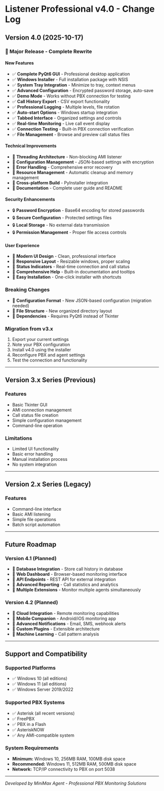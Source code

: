 # Listener Professional v4.0 - Change Log

## Version 4.0 (2025-10-17)
### 🎉 Major Release - Complete Rewrite

#### New Features
- ✅ **Complete PyQt6 GUI** - Professional desktop application
- ✅ **Windows Installer** - Full installation package with NSIS
- ✅ **System Tray Integration** - Minimize to tray, context menus
- ✅ **Advanced Configuration** - Encrypted password storage, auto-save
- ✅ **Demo Mode** - Works without PBX connection for testing
- ✅ **Call History Export** - CSV export functionality
- ✅ **Professional Logging** - Multiple levels, file rotation
- ✅ **Auto-start Options** - Windows startup integration
- ✅ **Tabbed Interface** - Organized settings and controls
- ✅ **Real-time Monitoring** - Live call event display
- ✅ **Connection Testing** - Built-in PBX connection verification
- ✅ **File Management** - Browse and preview call status files

#### Technical Improvements
- 🔧 **Threading Architecture** - Non-blocking AMI listener
- 🔧 **Configuration Management** - JSON-based settings with encryption
- 🔧 **Error Handling** - Comprehensive error recovery
- 🔧 **Resource Management** - Automatic cleanup and memory management
- 🔧 **Cross-platform Build** - PyInstaller integration
- 🔧 **Documentation** - Complete user guide and README

#### Security Enhancements
- 🔒 **Password Encryption** - Base64 encoding for stored passwords
- 🔒 **Secure Configuration** - Protected settings files
- 🔒 **Local Storage** - No external data transmission
- 🔒 **Permission Management** - Proper file access controls

#### User Experience
- 🎨 **Modern UI Design** - Clean, professional interface
- 🎨 **Responsive Layout** - Resizable windows, proper scaling
- 🎨 **Status Indicators** - Real-time connection and call status
- 🎨 **Comprehensive Help** - Built-in documentation and tooltips
- 🎨 **Easy Installation** - One-click installer with shortcuts

### Breaking Changes
- 🚨 **Configuration Format** - New JSON-based configuration (migration needed)
- 🚨 **File Structure** - New organized directory layout
- 🚨 **Dependencies** - Requires PyQt6 instead of Tkinter

### Migration from v3.x
1. Export your current settings
2. Note your PBX configuration
3. Install v4.0 using the installer
4. Reconfigure PBX and agent settings
5. Test the connection and functionality

---

## Version 3.x Series (Previous)
### Features
- Basic Tkinter GUI
- AMI connection management
- Call status file creation
- Simple configuration management
- Command-line operation

### Limitations
- Limited UI functionality
- Basic error handling
- Manual installation process
- No system integration

---

## Version 2.x Series (Legacy)
### Features
- Command-line interface
- Basic AMI listening
- Simple file operations
- Batch script automation

---

## Future Roadmap

### Version 4.1 (Planned)
- 🔮 **Database Integration** - Store call history in database
- 🔮 **Web Dashboard** - Browser-based monitoring interface
- 🔮 **API Endpoints** - REST API for external integration
- 🔮 **Advanced Reporting** - Call statistics and analytics
- 🔮 **Multiple Extensions** - Monitor multiple agents simultaneously

### Version 4.2 (Planned)
- 🔮 **Cloud Integration** - Remote monitoring capabilities
- 🔮 **Mobile Companion** - Android/iOS monitoring app
- 🔮 **Advanced Notifications** - Email, SMS, webhook alerts
- 🔮 **Custom Plugins** - Extensible architecture
- 🔮 **Machine Learning** - Call pattern analysis

---

## Support and Compatibility

### Supported Platforms
- ✅ Windows 10 (all editions)
- ✅ Windows 11 (all editions)
- ✅ Windows Server 2019/2022

### Supported PBX Systems
- ✅ Asterisk (all recent versions)
- ✅ FreePBX
- ✅ PBX in a Flash
- ✅ AsteriskNOW
- ✅ Any AMI-compatible system

### System Requirements
- **Minimum:** Windows 10, 256MB RAM, 100MB disk space
- **Recommended:** Windows 11, 512MB RAM, 500MB disk space
- **Network:** TCP/IP connectivity to PBX on port 5038

---

*Developed by MiniMax Agent - Professional PBX Monitoring Solutions*